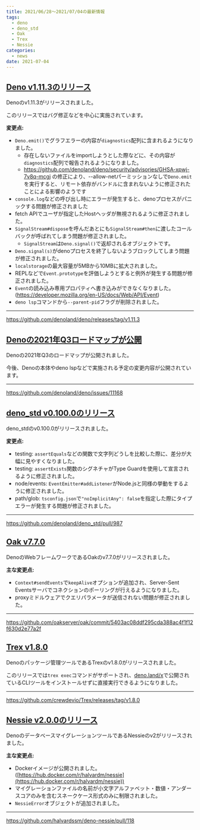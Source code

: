 ```yaml
---
title: 2021/06/28〜2021/07/04の最新情報
tags:
  - deno
  - deno_std
  - Oak
  - Trex
  - Nessie
categories:
  - news
date: 2021-07-04
---
```


## [Deno v1.11.3のリリース](https://github.com/denoland/deno/releases/tag/v1.11.3)

Denoのv1.11.3がリリースされました。

このリリースではバグ修正などを中心に実施されています。

**変更点:**

- `Deno.emit()`でグラフエラーの内容が`diagnostics`配列に含まれるようになりました。
  - 存在しないファイルをimportしようとした際などに、その内容が`diagnostics`配列で報告されるようになりました。
  - https://github.com/denoland/deno/security/advisories/GHSA-xpwj-7v8q-mcgj の修正により、--allow-netパーミッションなしで`Deno.emit`を実行すると、リモート依存がバンドルに含まれないように修正されたことによる影響のようです
- `console.log`などの呼び出し時にエラーが発生すると、denoプロセスがパニックする問題が修正されました
- fetch APIでユーザが指定したHostヘッダが無視されるように修正されました。
- `SignalStream#dispose`を呼んだあとにも`SignalStream#then`に渡したコールバックが呼ばれてしまう問題が修正されました。
  - `SignalStream`は`Deno.signal()`で返却されるオブジェクトです。
- `Deno.signal(s)`がdenoプロセスを終了しないようブロックしてしまう問題が修正されました。
- `localstorage`の最大容量が5MBから10MBに拡大されました。
- REPLなどで`Event.prototype`を評価しようとすると例外が発生する問題が修正されました。
- `Event`の読み込み専用プロパティへ書き込みができなくなりました。(https://developer.mozilla.org/en-US/docs/Web/API/Event)
- `deno lsp`コマンドから`--parent-pid`フラグが削除されました。

---

https://github.com/denoland/deno/releases/tag/v1.11.3

## [Denoの2021年Q3ロードマップが公開](https://github.com/denoland/deno/issues/11168)

Denoの2021年Q3のロードマップが公開されました。

今後、Denoの本体やdeno lspなどで実施される予定の変更内容が公開されています。

---

https://github.com/denoland/deno/issues/11168

## [deno_std v0.100.0のリリース](https://github.com/denoland/deno_std/pull/987)

deno_stdのv0.100.0がリリースされました。

**変更点:**

- testing: `assertEquals`などの関数で文字列どうしを比較した際に、差分が大幅に見やすくなりました。
- testing: `assertExists`関数のシグネチャがType Guardを使用して宣言されるように修正されました。
- node/events: `EventEmitter#addListener`がNode.jsと同様の挙動をするように修正されました。
- path/glob: `tsconfig.json`で`"noImplicitAny": false`を指定した際にタイプエラーが発生する問題が修正されました。

---

https://github.com/denoland/deno_std/pull/987

## [Oak v7.7.0](https://github.com/oakserver/oak/commit/5403ac08ddf295cda388ac4f1f12f630d2e77a2f)

DenoのWebフレームワークであるOakのv7.7.0がリリースされました。

**主な変更点:**

- `Context#sendEvents`で`keepAlive`オプションが追加され、Server-Sent Eventsサーバでコネクションのポーリングが行えるようになりました。
- proxyミドルウェアでクエリパラメータが送信されない問題が修正されました。

---

https://github.com/oakserver/oak/commit/5403ac08ddf295cda388ac4f1f12f630d2e77a2f

## [Trex v1.8.0](https://github.com/crewdevio/Trex/releases/tag/v1.8.0)

Denoのパッケージ管理ツールであるTrexのv1.8.0がリリースされました。

このリリースでは`trex exec`コマンドがサポートされ、[deno.land/x](https://deno.land/x)で公開されているCLIツールをインストールせずに直接実行できるようになりました。

---

https://github.com/crewdevio/Trex/releases/tag/v1.8.0

## [Nessie v2.0.0のリリース](https://github.com/halvardssm/deno-nessie/releases/tag/2.0.0)

DenoのデータベースマイグレーションツールであるNessieのv2がリリースされました。

**主な変更点:**

- Dockerイメージが公開されました。 ([https://hub.docker.com/r/halvardm/nessie](https://hub.docker.com/r/halvardm/nessie))
- マイグレーションファイルの名前が小文字アルファベット・数値・アンダースコアのみを含むスネークケース形式のみに制限されました。
- `NessieError`オブジェクトが追加されました。

---

https://github.com/halvardssm/deno-nessie/pull/118
